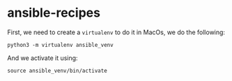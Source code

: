 # ansible-recipes

First, we need to create a `virtualenv` to do it in MacOs, we do the following:

    python3 -m virtualenv ansible_venv

And we activate it using:

    source ansible_venv/bin/activate